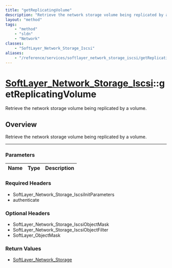 ```yaml
---
title: "getReplicatingVolume"
description: "Retrieve the network storage volume being replicated by a volume."
layout: "method"
tags:
    - "method"
    - "sldn"
    - "Network"
classes:
    - "SoftLayer_Network_Storage_Iscsi"
aliases:
    - "/reference/services/softlayer_network_storage_iscsi/getReplicatingVolume"
---
```

# [SoftLayer_Network_Storage_Iscsi](/reference/services/SoftLayer_Network_Storage_Iscsi)::getReplicatingVolume


Retrieve the network storage volume being replicated by a volume.


## Overview 
Retrieve the network storage volume being replicated by a volume.

-----

### Parameters 
|Name | Type | Description |
| --- | --- | --- |


### Required Headers
* SoftLayer_Network_Storage_IscsiInitParameters
* authenticate


### Optional Headers
* SoftLayer_Network_Storage_IscsiObjectMask
* SoftLayer_Network_Storage_IscsiObjectFilter
* SoftLayer_ObjectMask

### Return Values
* <a href='/reference/datatypes/SoftLayer_Network_Storage'>SoftLayer_Network_Storage </a>




